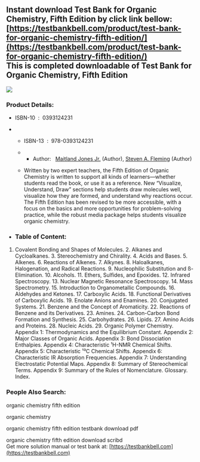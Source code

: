 Instant download **Test Bank for Organic Chemistry, Fifth Edition** by click link bellow:  
[https://testbankbell.com/product/test-bank-for-organic-chemistry-fifth-edition/](https://testbankbell.com/product/test-bank-for-organic-chemistry-fifth-edition/)  
This is completed downloadable of Test Bank for Organic Chemistry, Fifth Edition
--------------------------------------------------------------------------------


![](https://testbankbell.com/wp-content/uploads/2023/05/Test-Bank-for-Organic-Chemistry-Fifth-Edition-228x228-1.jpg)
### Product Details:


* ISBN-10 ‏ : ‎ 0393124231
* * ISBN-13 ‏ : ‎ 978-0393124231
  * * Author:   [Maitland Jones Jr.](https://www.amazon.com/s/ref=dp_byline_sr_book_1?ie=UTF8&field-author=Maitland+Jones+Jr.&text=Maitland+Jones+Jr.&sort=relevancerank&search-alias=books) (Author), [Steven A. Fleming](https://www.amazon.com/s/ref=dp_byline_sr_book_2?ie=UTF8&field-author=Steven+A.+Fleming&text=Steven+A.+Fleming&sort=relevancerank&search-alias=books) (Author)
   
  * Written by two expert teachers, the Fifth Edition of Organic Chemistry is written to support all kinds of learners―whether students read the book, or use it as a reference. New “Visualize, Understand, Draw” sections help students draw molecules well, visualize how they are formed, and understand why reactions occur. The Fifth Edition has been revised to be more accessible, with a focus on the basics and more opportunities for problem-solving practice, while the robust media package helps students visualize organic chemistry.
 
* ### Table of Content:

1. Covalent Bonding and Shapes of Molecules. 2. Alkanes and Cycloalkanes. 3. Stereochemistry and Chirality. 4. Acids and Bases. 5. Alkenes. 6. Reactions of Alkenes. 7. Alkynes. 8. Haloalkanes, Halogenation, and Radical Reactions. 9. Nucleophilic Substitution and ß-Elimination. 10. Alcohols. 11. Ethers, Sulfides, and Epoxides. 12. Infrared Spectroscopy. 13. Nuclear Magnetic Resonance Spectroscopy. 14. Mass Spectrometry. 15. Introduction to Organometallic Compounds. 16. Aldehydes and Ketones. 17. Carboxylic Acids. 18. Functional Derivatives of Carboxylic Acids. 19. Enolate Anions and Enamines. 20. Conjugated Systems. 21. Benzene and the Concept of Aromaticity. 22. Reactions of Benzene and its Derivatives. 23. Amines. 24. Carbon-Carbon Bond Formation and Synthesis. 25. Carbohydrates. 26. Lipids. 27. Amino Acids and Proteins. 28. Nucleic Acids. 29. Organic Polymer Chemistry. Appendix 1: Thermodynamics and the Equilibrium Constant. Appendix 2: Major Classes of Organic Acids. Appendix 3: Bond Dissociation Enthalpies. Appendix 4: Characteristic ¹H-NMR Chemical Shifts. Appendix 5: Characteristic ¹³C Chemical Shifts. Appendix 6: Characteristic IR Absorption Frequencies. Appendix 7: Understanding Electrostatic Potential Maps. Appendix 8: Summary of Stereochemical Terms. Appendix 9: Summary of the Rules of Nomenclature. Glossary. Index.

### People Also Search:


organic chemistry fifth edition

organic chemistry

organic chemistry fifth edition testbank download pdf

organic chemistry fifth edition download scribd  
 Get more solution manual or test bank at: [https://testbankbell.com](https://testbankbell.com)
